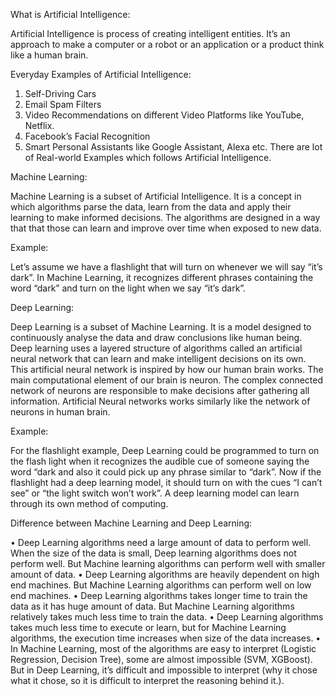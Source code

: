 
What is Artificial Intelligence:

Artificial Intelligence is process of creating intelligent entities.
It’s an approach to make a computer or a robot or an application or a product think like a human brain.

Everyday Examples of Artificial Intelligence:

1.	Self-Driving Cars
2.	Email Spam Filters
3.	Video Recommendations on different Video Platforms like YouTube, Netflix.
4.	Facebook’s Facial Recognition
5.	Smart Personal Assistants like Google Assistant, Alexa etc.
There are lot of Real-world Examples which follows Artificial Intelligence.

 
Machine Learning:

Machine Learning is a subset of Artificial Intelligence. It is a concept in which algorithms parse the data, learn from the data and apply their learning to make informed decisions.
The algorithms are designed in a way that that those can learn and improve over time when exposed to new data.

Example:

Let’s assume we have a flashlight that will turn on whenever we will say “it’s dark”. In Machine Learning, it recognizes different phrases containing the word “dark” and turn on the light when we say “it’s dark”.

Deep Learning:

Deep Learning is a subset of Machine Learning. It is a model designed to continuously analyse the data and draw conclusions like human being. Deep learning uses a layered structure of algorithms called an artificial neural network that can learn and make intelligent decisions on its own. This artificial neural network is inspired by how our human brain works. The main computational element of our brain is neuron. The complex connected network of neurons are responsible to make decisions after gathering all information. Artificial Neural networks works similarly like the network of neurons in human brain.

Example:

For the flashlight example, Deep Learning could be programmed to turn on the flash light when it recognizes the audible cue of someone saying the word “dark and also it could pick up any phrase similar to “dark”. Now if the flashlight had a deep learning model, it should turn on with the cues “I can’t see” or “the light switch won’t work”. A deep learning model can learn through its own method of computing.

Difference between Machine Learning and Deep Learning:

•	Deep Learning algorithms need a large amount of data to perform well. When the size of the data is small, Deep learning algorithms does not perform well. But Machine learning algorithms can perform well with smaller amount of data.
•	Deep Learning algorithms are heavily dependent on high end machines. But Machine Learning algorithms can perform well on low end machines.
•	Deep Learning algorithms takes longer time to train the data as it has huge amount of data. But Machine Learning algorithms relatively takes much less time to train the data.
•	Deep Learning algorithms takes much less time to execute or learn, but for Machine Learning algorithms, the execution time increases when size of the data increases.
•	In Machine Learning, most of the algorithms are easy to interpret (Logistic Regression, Decision Tree), some are almost impossible (SVM, XGBoost). But in Deep Learning, it’s difficult and impossible to interpret (why it chose what it chose, so it is difficult to interpret the reasoning behind it.).
 

